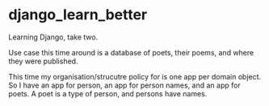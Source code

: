 # django_learn_better

Learning Django, take two.

Use case this time around is a database of poets, their poems, and where they were published.

This time my organisation/strucutre policy for is one app per domain object. So I have an app for person, an app for person names, and an app for poets. A poet is a type of person, and persons have names.
